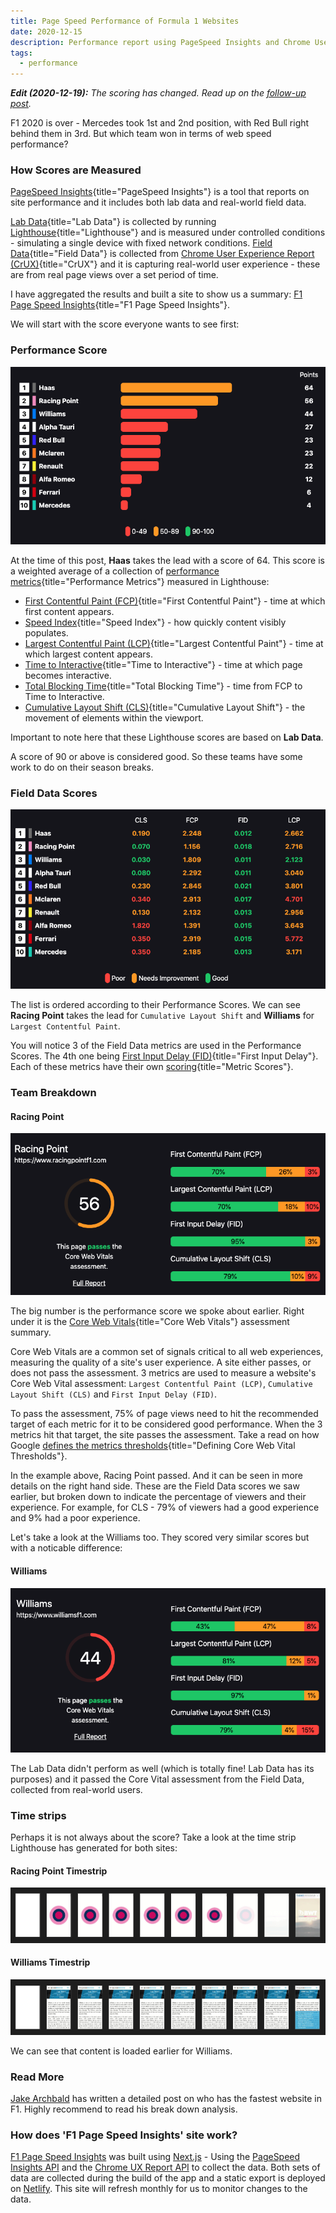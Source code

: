 ```yaml
---
title: Page Speed Performance of Formula 1 Websites
date: 2020-12-15
description: Performance report using PageSpeed Insights and Chrome User Experience Report to showcase which Formula 1 team has the fastest web performance.
tags:
  - performance
---
```


_**Edit (2020-12-19):** The scoring has changed. Read up on the [follow-up post](</page-speed-performance-of-formula-1-websites-(part-2)/>)._

F1 2020 is over - Mercedes took 1st and 2nd position, with Red Bull right behind them in 3rd. But which team won in terms of web speed performance?

### How Scores are Measured

[PageSpeed Insights](https://developers.google.com/speed/docs/insights/v5/about){title="PageSpeed Insights"} is a tool that reports on site performance and it includes both lab data and real-world field data.

[Lab Data](https://developers.google.com/web/fundamentals/performance/speed-tools/#lab_data){title="Lab Data"} is collected by running [Lighthouse](https://developers.google.com/web/tools/lighthouse){title="Lighthouse"} and is measured under controlled conditions - simulating a single device with fixed network conditions. [Field Data](https://developers.google.com/web/fundamentals/performance/speed-tools/#field_data){title="Field Data"} is collected from [Chrome User Experience Report (CrUX)](https://developers.google.com/web/tools/chrome-user-experience-report/){title="CrUX"} and it is capturing real-world user experience - these are from real page views over a set period of time.

I have aggregated the results and built a site to show us a summary: [F1 Page Speed Insights](https://f1-page-speed-insights.netlify.app/){title="F1 Page Speed Insights"}.

We will start with the score everyone wants to see first:

### Performance Score

![Performance Scores](/images/uploads/f1-page-speed-insights-1.png 'Performance Scores')

At the time of this post, **Haas** takes the lead with a score of 64. This score is a weighted average of a collection of [performance metrics](https://web.dev/performance-scoring/){title="Performance Metrics"} measured in Lighthouse:

- [First Contentful Paint (FCP)](https://web.dev/first-contentful-paint/){title="First Contentful Paint"} - time at which first content appears.
- [Speed Index](https://web.dev/speed-index/){title="Speed Index"} - how quickly content visibly populates.
- [Largest Contentful Paint (LCP)](https://web.dev/lcp/){title="Largest Contentful Paint"} - time at which largest content appears.
- [Time to Interactive](https://web.dev/interactive/){title="Time to Interactive"} - time at which page becomes interactive.
- [Total Blocking Time](https://web.dev/lighthouse-total-blocking-time/){title="Total Blocking Time"} - time from FCP to Time to Interactive.
- [Cumulative Layout Shift (CLS)](https://web.dev/cls/){title="Cumulative Layout Shift"} - the movement of elements within the viewport.

Important to note here that these Lighthouse scores are based on **Lab Data**.

A score of 90 or above is considered good. So these teams have some work to do on their season breaks.

### Field Data Scores

![Field Data Scores](/images/uploads/f1-page-speed-insights-2.png 'Field Data Scores')

The list is ordered according to their Performance Scores. We can see **Racing Point** takes the lead for `Cumulative Layout Shift` and **Williams** for `Largest Contentful Paint`.

You will notice 3 of the Field Data metrics are used in the Performance Scores. The 4th one being [First Input Delay (FID)](https://web.dev/fid/){title="First Input Delay"}. Each of these metrics have their own [scoring](https://developers.google.com/speed/docs/insights/v5/about#categories){title="Metric Scores"}.

### Team Breakdown

#### Racing Point

![Racing Point](/images/uploads/f1-page-speed-insights-4.png 'Racing Point')

The big number is the performance score we spoke about earlier. Right under it is the [Core Web Vitals](https://web.dev/vitals/){title="Core Web Vitals"} assessment summary.

Core Web Vitals are a common set of signals critical to all web experiences, measuring the quality of a site's user experience. A site either passes, or does not pass the assessment. 3 metrics are used to measure a website's Core Web Vital assessment: `Largest Contentful Paint (LCP)`, `Cumulative Layout Shift (CLS)` and `First Input Delay (FID)`.

To pass the assessment, 75% of page views need to hit the recommended target of each metric for it to be considered good performance. When the 3 metrics hit that target, the site passes the assessment. Take a read on how Google [defines the metrics thresholds](https://web.dev/defining-core-web-vitals-thresholds/){title="Defining Core Web Vital Thresholds"}.

In the example above, Racing Point passed. And it can be seen in more details on the right hand side. These are the Field Data scores we saw earlier, but broken down to indicate the percentage of viewers and their experience. For example, for CLS - 79% of viewers had a good experience and 9% had a poor experience.

Let's take a look at the Williams too. They scored very similar scores but with a noticable difference:

#### Williams

![Williams](/images/uploads/f1-page-speed-insights-5.png 'Williams')

The Lab Data didn't perform as well (which is totally fine! Lab Data has its purposes) and it passed the Core Vital assessment from the Field Data, collected from real-world users.

### Time strips

Perhaps it is not always about the score? Take a look at the time strip Lighthouse has generated for both sites:

#### Racing Point Timestrip

![Racing Point Timestrip'](/images/uploads/f1-page-speed-insights-6.png 'Racing Point Timestrip')

#### Williams Timestrip

![Williams Timestrip'](/images/uploads/f1-page-speed-insights-7.png 'Williams Timestrip')

We can see that content is loaded earlier for Williams.

### Read More

[Jake Archbald](https://jakearchibald.com/2019/f1-perf/) has written a detailed post on who has the fastest website in F1. Highly recommend to read his break down analysis.

### How does 'F1 Page Speed Insights' site work?

[F1 Page Speed Insights](https://f1-page-speed-insights.netlify.app/) was built using [Next.js](https://nextjs.org/) - Using the [PageSpeed Insights API](https://developers.google.com/speed/docs/insights/v5/get-started) and the [Chrome UX Report API](https://developers.google.com/web/tools/chrome-user-experience-report/api/guides/getting-started) to collect the data. Both sets of data are collected during the build of the app and a static export is deployed on [Netlify](http://netlify.app/). This site will refresh monthly for us to monitor changes to the data.
